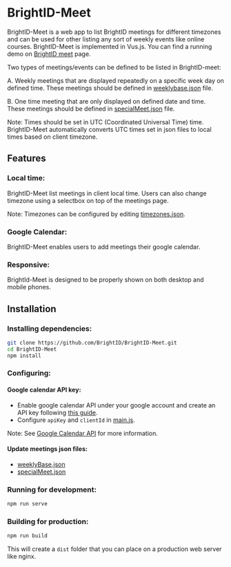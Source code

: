 # BrightID-Meet

BrightID-Meet is a web app to list BrightID meetings for different timezones and can be used for other listing any sort of weekly events like online courses.
BrightID-Meet is implemented in Vus.js.
You can find a running demo on [BrightID meet](https://brightid.org/meet) page.

Two types of meetings/events can be defined to be listed in BrightID-meet:

A. Weekly meetings that are displayed repeatedly on a specific week day on defined time. These meetings should be defined in [weeklybase.json](https://github.com/BrightID/BrightID-Meet/blob/main/src/static/weeklybase.json) file.

B. One time meeting that are only displayed on defined date and time. These meetings should be defined in [specialMeet.json](https://github.com/BrightID/BrightID-Meet/blob/main/src/static/specialMeeting.json) file.

Note: Times should be set in UTC (Coordinated Universal Time) time. BrightID-Meet automatically converts UTC times set in json files to local times based on client timezone.

## Features

### Local time:
BrightID-Meet list meetings in client local time. Users can also change timezone using a selectbox on top of the meetings page.

Note: Timezones can be configured by editing [timezones.json](https://github.com/BrightID/BrightID-Meet/blob/main/src/static/timezones.json).

### Google Calendar:
BrightID-Meet enables users to add meetings their google calendar.

### Responsive:
BrightId-Meet is designed to be properly shown on both desktop and mobile phones.

## Installation

### Installing dependencies:
```bash
git clone https://github.com/BrightID/BrightID-Meet.git
cd BrightID-Meet
npm install
```

### Configuring:
#### Google calendar API key:
- Enable google calendar API under your google account and create an API key following [this guide](https://developers.google.com/calendar/quickstart/js).
- Configure `apiKey` and `clientId` in [main.js](https://github.com/BrightID/BrightID-Meet/blob/main/src/main.js#L8).

Note: See [Google Calendar API]( https://developers.google.com/calendar/overview) for more information.

#### Update meetings json files:

- [weeklyBase.json](https://github.com/BrightID/BrightID-Meet/blob/main/src/static/weeklybase.json)
- [specialMeet.json](https://github.com/BrightID/BrightID-Meet/blob/main/src/static/specialMeeting.json)

### Running for development:
```bash
npm run serve
```
### Building for production:
```bash
npm run build
```
This will create a `dist` folder that you can place on a production web server like nginx.
